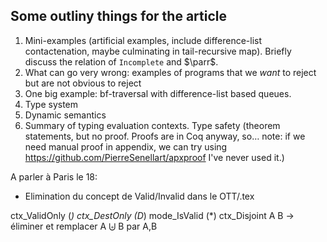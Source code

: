 ## Some outliny things for the article

1. Mini-examples (artificial examples, include difference-list
   contactenation, maybe culminating in tail-recursive map). Briefly
   discuss the relation of `Incomplete` and $\parr$.
2. What can go very wrong: examples of programs that we _want_ to
   reject but are not obvious to reject
3. One big example: bf-traversal with difference-list based queues.
4. Type system
5. Dynamic semantics
6. Summary of typing evaluation contexts. Type safety (theorem
   statements, but no proof. Proofs are in Coq anyway, so… note: if we
   need manual proof in appendix, we can try using
   https://github.com/PierreSenellart/apxproof I've never used it.)

A parler à Paris le 18:

- Elimination du concept de Valid/Invalid dans le OTT/.tex

ctx_ValidOnly (*)
ctx_DestOnly (D*)
mode_IsValid (*)
ctx_Disjoint A B -> éliminer et remplacer A ⨄ B par A,B

